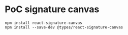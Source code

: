 # PoC signature canvas 

```
npm install react-signature-canvas
npm install --save-dev @types/react-signature-canvas
```
